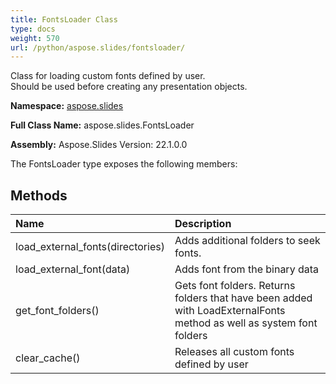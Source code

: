 ```yaml
---
title: FontsLoader Class
type: docs
weight: 570
url: /python/aspose.slides/fontsloader/
---
```


Class for loading custom fonts defined by user.<br/>            Should be used before creating any presentation objects.

**Namespace:** [aspose.slides](/python/aspose.slides/)

**Full Class Name:** aspose.slides.FontsLoader

**Assembly:**  Aspose.Slides Version: 22.1.0.0

The FontsLoader type exposes the following members:
## **Methods**
|**Name**|**Description**|
| :- | :- |
|load_external_fonts(directories)|Adds additional folders to seek fonts.|
|load_external_font(data)|Adds font from the binary data|
|get_font_folders()|Gets font folders. Returns folders that have been added with LoadExternalFonts method as well as system font folders|
|clear_cache()|Releases all custom fonts defined by user|
